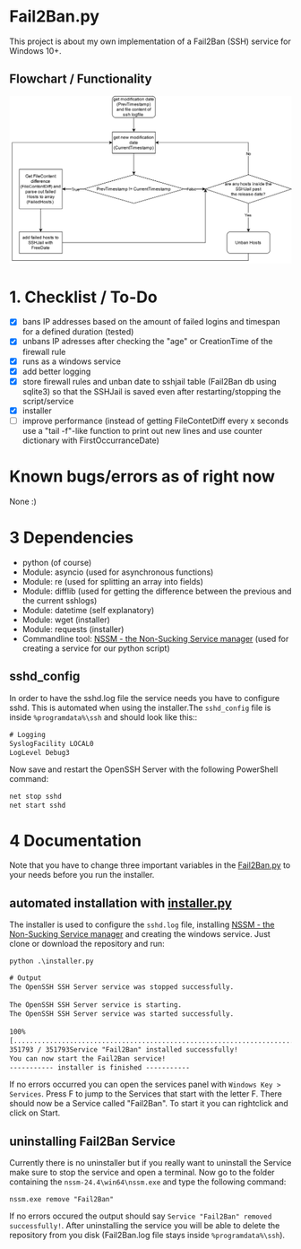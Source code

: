 # Fail2Ban.py
This project is about my own implementation of a Fail2Ban (SSH) service for Windows 10+. 

## Flowchart / Functionality
![](./imgs/fail2ban-flowchart.jpg)

# 1. Checklist / To-Do
- [x] bans IP addresses based on the amount of failed logins and timespan for a defined duration (tested)
- [x] unbans IP adresses after checking the "age" or CreationTime of the firewall rule
- [x] runs as a windows service
- [x] add better logging
- [x] store firewall rules and unban date to sshjail table (Fail2Ban db using sqlite3) so that the SSHJail is saved even after restarting/stopping the script/service
- [x] installer
- [ ] improve performance (instead of getting FileContetDiff every x seconds use a "tail -f"-like function to print out new lines and use counter dictionary with FirstOccurranceDate)

# Known bugs/errors as of right now
None :)

# 3 Dependencies
- python (of course)
- Module: asyncio (used for asynchronous functions)
- Module: re (used for splitting an array into fields)
- Module: difflib (used for getting the difference between the previous and the current sshlogs)
- Module: datetime (self explanatory)
- Module: wget (installer)
- Module: requests (installer)
- Commandline tool: [NSSM - the Non-Sucking Service manager](https://nssm.cc/download) (used for creating a service for our python script)

## sshd_config
In order to have the sshd.log file the service needs you have to configure sshd. This is automated when using the installer.The ```sshd_config``` file is inside ```%programdata%\ssh``` and should look like this::
```
# Logging
SyslogFacility LOCAL0
LogLevel Debug3
```
Now save and restart the OpenSSH Server with the following PowerShell command:
```
net stop sshd
net start sshd
```

# 4 Documentation
Note that you have to change three important variables in the [Fail2Ban.py](./src/Fail2Ban.py) to your needs before you run the installer. 
## automated installation with [installer.py](installer.py)
The installer is used to configure the ```sshd.log``` file, installing [NSSM - the Non-Sucking Service manager](https://nssm.cc/download) and creating the windows service. Just clone or download the repository and run:
```
python .\installer.py
```
```
# Output
The OpenSSH SSH Server service was stopped successfully.

The OpenSSH SSH Server service is starting.
The OpenSSH SSH Server service was started successfully.

100% [............................................................................] 351793 / 351793Service "Fail2Ban" installed successfully!
You can now start the Fail2Ban service!
----------- installer is finished -----------
```

If  no errors occurred you can open the services panel with ```Windows Key > Services```. Press F to jump to the Services that start with the letter F. There should now be a Service called "Fail2Ban". To start it you can rightclick and click on Start. 

## uninstalling Fail2Ban Service
Currently there is no uninstaller but if you really want to uninstall the Service make sure to stop the service and open a terminal. Now go to the folder containing the ```nssm-24.4\win64\nssm.exe``` and type the following command:
```
nssm.exe remove "Fail2Ban"
```
If no errors occured the output should say ```Service "Fail2Ban" removed successfully!```. After uninstalling the service you will be able to delete the repository from you disk (Fail2Ban.log file stays inside ```%programdata%\ssh```).